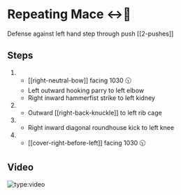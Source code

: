 # Repeating Mace ↔️👊

Defense against left hand step through push
[[2-pushes]]

## Steps

1. - [[right-neutral-bow]] facing 1030 🕥
   - Left outward hooking parry to left elbow
   - Right inward hammerfist strike to left kidney
2. - Outward [[right-back-knuckle]] to
     left rib cage
3. - Right inward diagonal roundhouse kick to left knee
4. - [[cover-right-before-left]] facing 1030 🕥

## Video

![type:video](https://www.youtube.com/embed/IXZ6kr4VHQw?start=322&end=338)

